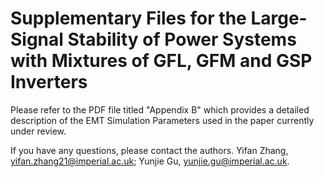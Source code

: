 # Supplementary Files for the Large-Signal Stability of Power Systems with Mixtures of GFL, GFM and GSP Inverters
Please refer to the PDF file titled "Appendix B" which provides a detailed description of the EMT Simulation Parameters used in the paper currently under review.

If you have any questions, please contact the authors.
Yifan Zhang, yifan.zhang21@imperial.ac.uk; Yunjie Gu, yunjie.gu@imperial.ac.uk.

